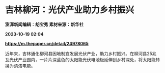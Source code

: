 # 吉林柳河：光伏产业助力乡村振兴
**澎湃新闻编辑：胡宝秀 素材来源：新华社**

**2023-10-19 02:04**

**https://m.thepaper.cn/detail/24978065**

近年来，吉林通化柳河县因地制宜发展光伏产业，助力乡村振兴。在柳河县25兆瓦光伏产业园内，一片片深蓝色的太阳能光伏电池板延伸到乡村深处，将太阳能转换为清洁电能。